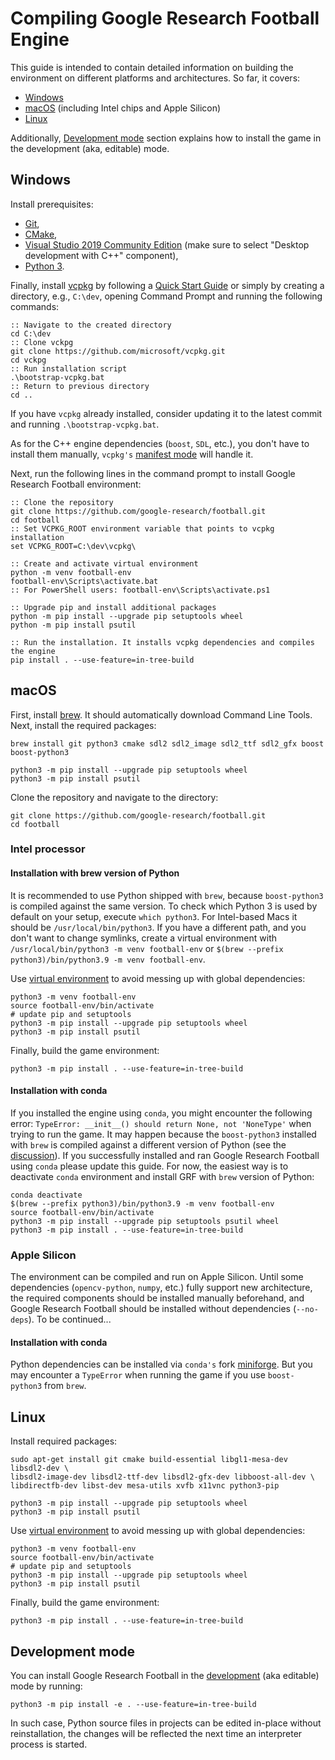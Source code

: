 # Compiling Google Research Football Engine #

This guide is intended to contain detailed information on building the environment 
on different platforms and architectures. So far, it covers:
* [Windows](#windows)
* [macOS](#macos) (including Intel chips and Apple Silicon)
* [Linux](#linux)

Additionally, [Development mode](#development-mode) section explains how to install the game 
in the development (aka, editable) mode. 

## Windows
Install prerequisites:
- [Git](https://git-scm.com/download/win),
- [CMake](https://cmake.org/download/),
- [Visual Studio 2019 Community Edition](https://visualstudio.microsoft.com/downloads/) (make sure to 
  select "Desktop development with C++" component),
- [Python 3](https://www.python.org/downloads/).

Finally, install [vcpkg](https://github.com/microsoft/vcpkg) by following a
  [Quick Start Guide](https://github.com/microsoft/vcpkg#quick-start-windows) or simply by creating a directory,
  e.g., `C:\dev`, opening Command Prompt and running the following commands:
```commandline
:: Navigate to the created directory
cd C:\dev
:: Clone vckpg
git clone https://github.com/microsoft/vcpkg.git
cd vckpg
:: Run installation script
.\bootstrap-vcpkg.bat
:: Return to previous directory
cd ..
```

If you have `vcpkg` already installed, consider updating it to the latest commit and running `.\bootstrap-vcpkg.bat`. 

As for the C++ engine dependencies (`boost`, `SDL`, etc.), you don't have to install them manually, `vcpkg's`
[manifest mode](https://github.com/microsoft/vcpkg/blob/master/docs/users/manifests.md) will handle it.

Next, run the following lines in the command prompt to install Google Research Football environment:
```commandline
:: Clone the repository
git clone https://github.com/google-research/football.git
cd football
:: Set VCPKG_ROOT environment variable that points to vcpkg installation
set VCPKG_ROOT=C:\dev\vcpkg\

:: Create and activate virtual environment
python -m venv football-env
football-env\Scripts\activate.bat
:: For PowerShell users: football-env\Scripts\activate.ps1

:: Upgrade pip and install additional packages
python -m pip install --upgrade pip setuptools wheel
python -m pip install psutil

:: Run the installation. It installs vcpkg dependencies and compiles the engine
pip install . --use-feature=in-tree-build 
```


## macOS

First, install [brew](https://brew.sh/). It should automatically download Command Line Tools.
Next, install the required packages:
```shell
brew install git python3 cmake sdl2 sdl2_image sdl2_ttf sdl2_gfx boost boost-python3

python3 -m pip install --upgrade pip setuptools wheel
python3 -m pip install psutil
```
Clone the repository and navigate to the directory:
```shell
git clone https://github.com/google-research/football.git
cd football
```

### Intel processor
#### Installation with brew version of Python
It is recommended to use Python shipped with `brew`, because `boost-python3` is compiled against the same version.
To check which Python 3 is used by default on your setup, execute `which python3`.
For Intel-based Macs it should be `/usr/local/bin/python3`.
If you have a different path, and you don't want to change symlinks, create a virtual environment with
`/usr/local/bin/python3 -m venv football-env` or `$(brew --prefix python3)/bin/python3.9 -m venv football-env`.

Use [virtual environment](https://docs.python.org/3/tutorial/venv.html) to avoid messing up with global dependencies:

```shell
python3 -m venv football-env
source football-env/bin/activate
# update pip and setuptools
python3 -m pip install --upgrade pip setuptools wheel
python3 -m pip install psutil
```

Finally, build the game environment:

```shell
python3 -m pip install . --use-feature=in-tree-build
```

#### Installation with conda

If you installed the engine using `conda`, you might encounter the following error: 
`TypeError: __init__() should return None, not 'NoneType'` when trying to run the game. 
It may happen because the `boost-python3` installed with `brew` is compiled against a different
version of Python (see the [discussion](https://github.com/google-research/football/issues/156)). 
If you successfully installed and ran Google Research Football using `conda` please update this guide. 
For now, the easiest way is to deactivate `conda` environment and install GRF with `brew` version of Python: 
```shell
conda deactivate
$(brew --prefix python3)/bin/python3.9 -m venv football-env
source football-env/bin/activate
python3 -m pip install --upgrade pip setuptools psutil wheel
python3 -m pip install . --use-feature=in-tree-build
```

### Apple Silicon
The environment can be compiled and run on Apple Silicon. Until some dependencies (`opencv-python`, `numpy`, etc.) 
fully support new architecture, the required components should be installed manually beforehand, 
and Google Research Football should be installed without dependencies (`--no-deps`). 
To be continued...

#### Installation with conda
Python dependencies can be installed via `conda's` fork [miniforge](https://github.com/conda-forge/miniforge). 
But you may encounter a `TypeError` when running the game if you use `boost-python3` from `brew`.  

## Linux
Install required packages:

```shell
sudo apt-get install git cmake build-essential libgl1-mesa-dev libsdl2-dev \
libsdl2-image-dev libsdl2-ttf-dev libsdl2-gfx-dev libboost-all-dev \
libdirectfb-dev libst-dev mesa-utils xvfb x11vnc python3-pip

python3 -m pip install --upgrade pip setuptools wheel
python3 -m pip install psutil
```
Use [virtual environment](https://docs.python.org/3/tutorial/venv.html) to avoid messing up with global dependencies:

```shell
python3 -m venv football-env
source football-env/bin/activate
# update pip and setuptools
python3 -m pip install --upgrade pip setuptools wheel
python3 -m pip install psutil
```

Finally, build the game environment:

```shell
python3 -m pip install . --use-feature=in-tree-build
```

## Development mode

You can install Google Research Football 
in the [development](https://packaging.python.org/guides/distributing-packages-using-setuptools/#id66)
(aka editable) mode by running:

```shell
python3 -m pip install -e . --use-feature=in-tree-build
```

In such case, Python source files in projects can be edited in-place without reinstallation,
the changes will be reflected the next time an interpreter process is started. 
